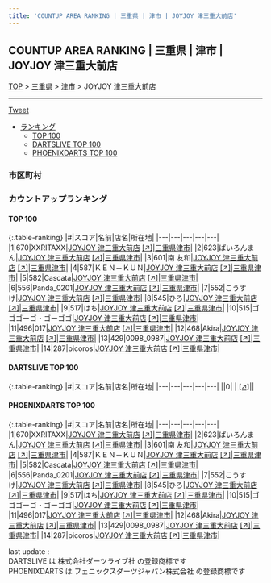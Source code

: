 ```yaml
---
title: 'COUNTUP AREA RANKING | 三重県 | 津市 | JOYJOY 津三重大前店'
---
```

## COUNTUP AREA RANKING | 三重県 | 津市 | JOYJOY 津三重大前店

[TOP](/darts/rank/) > [三重県](/darts/rank/三重県/) > [津市](/darts/rank/三重県/津市/) > JOYJOY 津三重大前店

___

<a href="https://twitter.com/share?ref_src=twsrc%5Etfw" data-text="COUNTUP AREA RANKING | 三重県津市JOYJOY 津三重大前店" class="twitter-share-button" data-hashtags="DARTSLIVE,PHOENIXDARTS,darts,ダーツ" data-show-count="false">Tweet</a>

* [ランキング](#カウントアップランキング)
    * [TOP 100](#top-100)
    * [DARTSLIVE TOP 100](#dartslive-top-100)
    * [PHOENIXDARTS TOP 100](#phoenixdarts-top-100)

### 市区町村

<ul>

</ul>

### カウントアップランキング

#### TOP 100



{:.table-ranking}
|#|スコア|名前|店名|所在地|
|---|---|---|---|---|
|1|670|<span class="rank-name-pd">XXRITAXX</span>|<a href="/darts/rank/shops/51264.html">JOYJOY 津三重大前店</a> <a href="https://vs.phoenixdarts.com/jp/shop/shopDetailInfo/s_51264?s_seq=51264">[↗]</a>|<a href="/darts/rank/三重県/津市">三重県津市</a>|
|2|623|<span class="rank-name-pd">ぱいろんまん</span>|<a href="/darts/rank/shops/51264.html">JOYJOY 津三重大前店</a> <a href="https://vs.phoenixdarts.com/jp/shop/shopDetailInfo/s_51264?s_seq=51264">[↗]</a>|<a href="/darts/rank/三重県/津市">三重県津市</a>|
|3|601|<span class="rank-name-pd"><span class="pro-icon-pd"></span>南 友和</span>|<a href="/darts/rank/shops/51264.html">JOYJOY 津三重大前店</a> <a href="https://vs.phoenixdarts.com/jp/shop/shopDetailInfo/s_51264?s_seq=51264">[↗]</a>|<a href="/darts/rank/三重県/津市">三重県津市</a>|
|4|587|<span class="rank-name-pd">ＫＥＮ－ＫＵＮ</span>|<a href="/darts/rank/shops/51264.html">JOYJOY 津三重大前店</a> <a href="https://vs.phoenixdarts.com/jp/shop/shopDetailInfo/s_51264?s_seq=51264">[↗]</a>|<a href="/darts/rank/三重県/津市">三重県津市</a>|
|5|582|<span class="rank-name-pd">Cascata</span>|<a href="/darts/rank/shops/51264.html">JOYJOY 津三重大前店</a> <a href="https://vs.phoenixdarts.com/jp/shop/shopDetailInfo/s_51264?s_seq=51264">[↗]</a>|<a href="/darts/rank/三重県/津市">三重県津市</a>|
|6|556|<span class="rank-name-pd">Panda_0201</span>|<a href="/darts/rank/shops/51264.html">JOYJOY 津三重大前店</a> <a href="https://vs.phoenixdarts.com/jp/shop/shopDetailInfo/s_51264?s_seq=51264">[↗]</a>|<a href="/darts/rank/三重県/津市">三重県津市</a>|
|7|552|<span class="rank-name-pd">こうすけ</span>|<a href="/darts/rank/shops/51264.html">JOYJOY 津三重大前店</a> <a href="https://vs.phoenixdarts.com/jp/shop/shopDetailInfo/s_51264?s_seq=51264">[↗]</a>|<a href="/darts/rank/三重県/津市">三重県津市</a>|
|8|545|<span class="rank-name-pd">ひろ</span>|<a href="/darts/rank/shops/51264.html">JOYJOY 津三重大前店</a> <a href="https://vs.phoenixdarts.com/jp/shop/shopDetailInfo/s_51264?s_seq=51264">[↗]</a>|<a href="/darts/rank/三重県/津市">三重県津市</a>|
|9|517|<span class="rank-name-pd">はち</span>|<a href="/darts/rank/shops/51264.html">JOYJOY 津三重大前店</a> <a href="https://vs.phoenixdarts.com/jp/shop/shopDetailInfo/s_51264?s_seq=51264">[↗]</a>|<a href="/darts/rank/三重県/津市">三重県津市</a>|
|10|515|<span class="rank-name-pd">ゴゴゴーゴ・ゴーゴゴ</span>|<a href="/darts/rank/shops/51264.html">JOYJOY 津三重大前店</a> <a href="https://vs.phoenixdarts.com/jp/shop/shopDetailInfo/s_51264?s_seq=51264">[↗]</a>|<a href="/darts/rank/三重県/津市">三重県津市</a>|
|11|496|<span class="rank-name-pd">017</span>|<a href="/darts/rank/shops/51264.html">JOYJOY 津三重大前店</a> <a href="https://vs.phoenixdarts.com/jp/shop/shopDetailInfo/s_51264?s_seq=51264">[↗]</a>|<a href="/darts/rank/三重県/津市">三重県津市</a>|
|12|468|<span class="rank-name-pd">Akira</span>|<a href="/darts/rank/shops/51264.html">JOYJOY 津三重大前店</a> <a href="https://vs.phoenixdarts.com/jp/shop/shopDetailInfo/s_51264?s_seq=51264">[↗]</a>|<a href="/darts/rank/三重県/津市">三重県津市</a>|
|13|429|<span class="rank-name-pd">0098_0987</span>|<a href="/darts/rank/shops/51264.html">JOYJOY 津三重大前店</a> <a href="https://vs.phoenixdarts.com/jp/shop/shopDetailInfo/s_51264?s_seq=51264">[↗]</a>|<a href="/darts/rank/三重県/津市">三重県津市</a>|
|14|287|<span class="rank-name-pd">picoros</span>|<a href="/darts/rank/shops/51264.html">JOYJOY 津三重大前店</a> <a href="https://vs.phoenixdarts.com/jp/shop/shopDetailInfo/s_51264?s_seq=51264">[↗]</a>|<a href="/darts/rank/三重県/津市">三重県津市</a>|


#### DARTSLIVE TOP 100



{:.table-ranking}
|#|スコア|名前|店名|所在地|
|---|---|---|---|---|
||0|<span class="rank-name-dl"> </span>|<a href="/darts/rank/shops/.html"></a> <a href="">[↗]</a>|<a href="/darts/rank//"></a>|


#### PHOENIXDARTS TOP 100



{:.table-ranking}
|#|スコア|名前|店名|所在地|
|---|---|---|---|---|
|1|670|<span class="rank-name-pd">XXRITAXX</span>|<a href="/darts/rank/shops/51264.html">JOYJOY 津三重大前店</a> <a href="https://vs.phoenixdarts.com/jp/shop/shopDetailInfo/s_51264?s_seq=51264">[↗]</a>|<a href="/darts/rank/三重県/津市">三重県津市</a>|
|2|623|<span class="rank-name-pd">ぱいろんまん</span>|<a href="/darts/rank/shops/51264.html">JOYJOY 津三重大前店</a> <a href="https://vs.phoenixdarts.com/jp/shop/shopDetailInfo/s_51264?s_seq=51264">[↗]</a>|<a href="/darts/rank/三重県/津市">三重県津市</a>|
|3|601|<span class="rank-name-pd"><span class="pro-icon-pd"></span>南 友和</span>|<a href="/darts/rank/shops/51264.html">JOYJOY 津三重大前店</a> <a href="https://vs.phoenixdarts.com/jp/shop/shopDetailInfo/s_51264?s_seq=51264">[↗]</a>|<a href="/darts/rank/三重県/津市">三重県津市</a>|
|4|587|<span class="rank-name-pd">ＫＥＮ－ＫＵＮ</span>|<a href="/darts/rank/shops/51264.html">JOYJOY 津三重大前店</a> <a href="https://vs.phoenixdarts.com/jp/shop/shopDetailInfo/s_51264?s_seq=51264">[↗]</a>|<a href="/darts/rank/三重県/津市">三重県津市</a>|
|5|582|<span class="rank-name-pd">Cascata</span>|<a href="/darts/rank/shops/51264.html">JOYJOY 津三重大前店</a> <a href="https://vs.phoenixdarts.com/jp/shop/shopDetailInfo/s_51264?s_seq=51264">[↗]</a>|<a href="/darts/rank/三重県/津市">三重県津市</a>|
|6|556|<span class="rank-name-pd">Panda_0201</span>|<a href="/darts/rank/shops/51264.html">JOYJOY 津三重大前店</a> <a href="https://vs.phoenixdarts.com/jp/shop/shopDetailInfo/s_51264?s_seq=51264">[↗]</a>|<a href="/darts/rank/三重県/津市">三重県津市</a>|
|7|552|<span class="rank-name-pd">こうすけ</span>|<a href="/darts/rank/shops/51264.html">JOYJOY 津三重大前店</a> <a href="https://vs.phoenixdarts.com/jp/shop/shopDetailInfo/s_51264?s_seq=51264">[↗]</a>|<a href="/darts/rank/三重県/津市">三重県津市</a>|
|8|545|<span class="rank-name-pd">ひろ</span>|<a href="/darts/rank/shops/51264.html">JOYJOY 津三重大前店</a> <a href="https://vs.phoenixdarts.com/jp/shop/shopDetailInfo/s_51264?s_seq=51264">[↗]</a>|<a href="/darts/rank/三重県/津市">三重県津市</a>|
|9|517|<span class="rank-name-pd">はち</span>|<a href="/darts/rank/shops/51264.html">JOYJOY 津三重大前店</a> <a href="https://vs.phoenixdarts.com/jp/shop/shopDetailInfo/s_51264?s_seq=51264">[↗]</a>|<a href="/darts/rank/三重県/津市">三重県津市</a>|
|10|515|<span class="rank-name-pd">ゴゴゴーゴ・ゴーゴゴ</span>|<a href="/darts/rank/shops/51264.html">JOYJOY 津三重大前店</a> <a href="https://vs.phoenixdarts.com/jp/shop/shopDetailInfo/s_51264?s_seq=51264">[↗]</a>|<a href="/darts/rank/三重県/津市">三重県津市</a>|
|11|496|<span class="rank-name-pd">017</span>|<a href="/darts/rank/shops/51264.html">JOYJOY 津三重大前店</a> <a href="https://vs.phoenixdarts.com/jp/shop/shopDetailInfo/s_51264?s_seq=51264">[↗]</a>|<a href="/darts/rank/三重県/津市">三重県津市</a>|
|12|468|<span class="rank-name-pd">Akira</span>|<a href="/darts/rank/shops/51264.html">JOYJOY 津三重大前店</a> <a href="https://vs.phoenixdarts.com/jp/shop/shopDetailInfo/s_51264?s_seq=51264">[↗]</a>|<a href="/darts/rank/三重県/津市">三重県津市</a>|
|13|429|<span class="rank-name-pd">0098_0987</span>|<a href="/darts/rank/shops/51264.html">JOYJOY 津三重大前店</a> <a href="https://vs.phoenixdarts.com/jp/shop/shopDetailInfo/s_51264?s_seq=51264">[↗]</a>|<a href="/darts/rank/三重県/津市">三重県津市</a>|
|14|287|<span class="rank-name-pd">picoros</span>|<a href="/darts/rank/shops/51264.html">JOYJOY 津三重大前店</a> <a href="https://vs.phoenixdarts.com/jp/shop/shopDetailInfo/s_51264?s_seq=51264">[↗]</a>|<a href="/darts/rank/三重県/津市">三重県津市</a>|


<div class="footer border-top border-gray-light mt-5 pt-3 text-right text-gray">
    last update : <span style="font-weight: italic" id="foot_last_modified"></span><br />
    DARTSLIVE は 株式会社ダーツライブ社 の登録商標です<br />
    PHOENIXDARTS は フェニックスダーツジャパン株式会社 の登録商標です<br />
</div>

<script src="https://cdnjs.cloudflare.com/ajax/libs/jquery.tablesorter/2.31.3/js/jquery.tablesorter.min.js" integrity="sha512-qzgd5cYSZcosqpzpn7zF2ZId8f/8CHmFKZ8j7mU4OUXTNRd5g+ZHBPsgKEwoqxCtdQvExE5LprwwPAgoicguNg==" crossorigin="anonymous" referrerpolicy="no-referrer"></script>
<link rel="stylesheet" href="https://cdnjs.cloudflare.com/ajax/libs/jquery.tablesorter/2.31.3/css/theme.default.min.css" integrity="sha512-wghhOJkjQX0Lh3NSWvNKeZ0ZpNn+SPVXX1Qyc9OCaogADktxrBiBdKGDoqVUOyhStvMBmJQ8ZdMHiR3wuEq8+w==" crossorigin="anonymous" referrerpolicy="no-referrer" />
<script>
$(function() {
    $(".table-ranking").tablesorter({sortList:[[0, 0]]});
    $("#foot_last_modified").text(formatDate(new Date(document.lastModified), 'yyyy-MM-dd HH:mm:ss'));
});
</script>

<script async src="https://platform.twitter.com/widgets.js" charset="utf-8"></script>